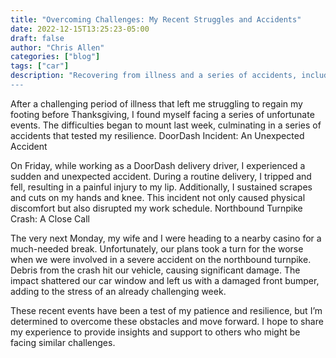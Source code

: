 ```yaml
---
title: "Overcoming Challenges: My Recent Struggles and Accidents"
date: 2022-12-15T13:25:23-05:00
draft: false
author: "Chris Allen"
categories: ["blog"]
tags: ["car"]
description: "Recovering from illness and a series of accidents, including a DoorDash trip and car damage from debris. Read about my challenging week.
---
```


After a challenging period of illness that left me struggling to regain my footing before Thanksgiving, I found myself facing a series of unfortunate events. The difficulties began to mount last week, culminating in a series of accidents that tested my resilience.
DoorDash Incident: An Unexpected Accident

On Friday, while working as a DoorDash delivery driver, I experienced a sudden and unexpected accident. During a routine delivery, I tripped and fell, resulting in a painful injury to my lip. Additionally, I sustained scrapes and cuts on my hands and knee. This incident not only caused physical discomfort but also disrupted my work schedule.
Northbound Turnpike Crash: A Close Call

The very next Monday, my wife and I were heading to a nearby casino for a much-needed break. Unfortunately, our plans took a turn for the worse when we were involved in a severe accident on the northbound turnpike. Debris from the crash hit our vehicle, causing significant damage. The impact shattered our car window and left us with a damaged front bumper, adding to the stress of an already challenging week.

These recent events have been a test of my patience and resilience, but I’m determined to overcome these obstacles and move forward. I hope to share my experience to provide insights and support to others who might be facing similar challenges.